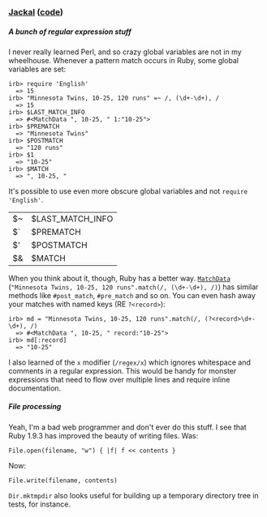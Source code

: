 ### [Jackal](http://practicingruby.com/articles/57) ([code](https://github.com/elm-city-craftworks/jackal))

##### A bunch of regular expression stuff

I never really learned Perl, and so crazy global variables are not in my wheelhouse. Whenever a pattern match occurs in Ruby, some global variables are set:

```
irb> require 'English'
  => 15
irb> "Minnesota Twins, 10-25, 120 runs" =~ /, (\d+-\d+), /
  => 15
irb> $LAST_MATCH_INFO
  => #<MatchData ", 10-25, " 1:"10-25">
irb> $PREMATCH
  => "Minnesota Twins"
irb> $POSTMATCH
  => "120 runs"
irb> $1
  => "10-25"
irb> $MATCH
  => ", 10-25, "
```

It's possible to use even more obscure global variables and not `require 'English'`.

<table>
  <tr>
    <td>$~</td>
    <td>$LAST_MATCH_INFO</td>
  </tr>
  <tr>
    <td>$`</td>
    <td>$PREMATCH</td>
  </tr>
  <tr>
    <td>$'</td>
    <td>$POSTMATCH</td>
  </tr>
  <tr>
    <td>$&</td>
    <td>$MATCH</td>
  </tr>
</table>

When you think about it, though, Ruby has a better way. [`MatchData`](http://www.ruby-doc.org/core-1.9.3/MatchData.html) (`"Minnesota Twins, 10-25, 120 runs".match(/, (\d+-\d+), /)`) has similar methods like `#post_match`, `#pre_match` and so on. You can even hash away your matches with named keys (RE `?<record>`):

```
irb> md = "Minnesota Twins, 10-25, 120 runs".match(/, (?<record>\d+-\d+), /)
  => #<MatchData ", 10-25, " record:"10-25">
irb> md[:record]
  => "10-25"
```

I also learned of the `x` modifier (`/regex/x`) which ignores whitespace and comments in a regular expression. This would be handy for monster expressions that need to flow over multiple lines and require inline documentation.

##### File processing

Yeah, I'm a bad web programmer and don't ever do this stuff. I see that Ruby 1.9.3 has improved the beauty of writing files. Was:

```
File.open(filename, "w") { |f| f << contents }
```

Now:

```
File.write(filename, contents)
```

`Dir.mktmpdir` also looks useful for building up a temporary directory tree in tests, for instance.